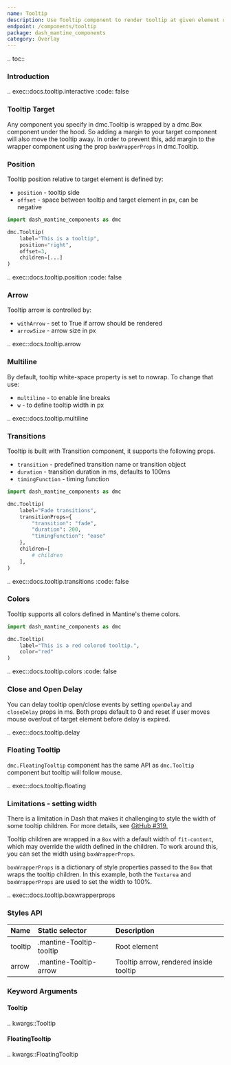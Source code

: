 ```yaml
---
name: Tooltip
description: Use Tooltip component to render tooltip at given element on mouse over or any other event
endpoint: /components/tooltip
package: dash_mantine_components
category: Overlay
---
```


.. toc::

### Introduction

.. exec::docs.tooltip.interactive
    :code: false

### Tooltip Target

Any component you specify in dmc.Tooltip is wrapped by a dmc.Box component under the hood. So adding a margin
to your target component will also move the tooltip away. In order to prevent this, add margin to the wrapper component
using the prop `boxWrapperProps` in dmc.Tooltip.

### Position

Tooltip position relative to target element is defined by:

* `position` - tooltip side
* `offset` - space between tooltip and target element in px, can be negative

```python
import dash_mantine_components as dmc

dmc.Tooltip(
    label="This is a tooltip",
    position="right",
    offset=3,
    children=[...]
)
```

.. exec::docs.tooltip.position
    :code: false

### Arrow

Tooltip arrow is controlled by:

* `withArrow` - set to True if arrow should be rendered
* `arrowSize` - arrow size in px

.. exec::docs.tooltip.arrow

### Multiline

By default, tooltip white-space property is set to nowrap. To change that use:

* `multiline` - to enable line breaks
* `w` - to define tooltip width in px

.. exec::docs.tooltip.multiline

### Transitions

Tooltip is built with Transition component, it supports the following props.

* `transition` - predefined transition name or transition object
* `duration` - transition duration in ms, defaults to 100ms
* `timingFunction` - timing function

```python
import dash_mantine_components as dmc

dmc.Tooltip(
    label="Fade transitions",
    transitionProps={
        "transition": "fade", 
        "duration": 200,
        "timingFunction": "ease"
    },
    children=[
        # children
    ],
)
```

.. exec::docs.tooltip.transitions
    :code: false

### Colors

Tooltip supports all colors defined in Mantine's theme colors.

```python
import dash_mantine_components as dmc

dmc.Tooltip(
    label="This is a red colored tooltip.",
    color="red"
)
```

.. exec::docs.tooltip.colors
    :code: false

### Close and Open Delay

You can delay tooltip open/close events by setting `openDelay` and `closeDelay` props in ms. Both props default to 0 
and reset if user moves mouse over/out of target element before delay is expired.

.. exec::docs.tooltip.delay

### Floating Tooltip

`dmc.FloatingTooltip` component has the same API as `dmc.Tooltip` component but tooltip will follow mouse.

.. exec::docs.tooltip.floating

### Limitations - setting width

There is a limitation in Dash that makes it challenging to style the width of some tooltip children. For more details, see [GitHub #319.](https://github.com/snehilvj/dash-mantine-components/issues/319)

Tooltip children are wrapped in a `Box` with a default width of `fit-content`, which may override the width defined in the children. To work around this, you can set the width using `boxWrapperProps`.

`boxWrapperProps` is a dictionary of style properties passed to the `Box` that wraps the tooltip children. In this example, both the `Textarea` and `boxWrapperProps` are used to set the width to 100%.


.. exec::docs.tooltip.boxwrapperprops


### Styles API

| Name    | Static selector          | Description                            |
|:--------|:-------------------------|:---------------------------------------|
| tooltip | .mantine-Tooltip-tooltip | Root element                           |
| arrow   | .mantine-Tooltip-arrow   | Tooltip arrow, rendered inside tooltip |

### Keyword Arguments

#### Tooltip

.. kwargs::Tooltip

#### FloatingTooltip

.. kwargs::FloatingTooltip
